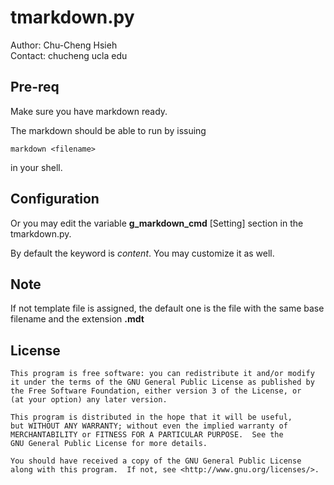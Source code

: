 # tmarkdown.py

Author: Chu-Cheng Hsieh  
Contact: chucheng <at> ucla <dot> edu

## Pre-req
Make sure you have markdown ready.

The markdown should be able to run by issuing

	markdown <filename>
	
in your shell.


## Configuration
Or you may edit the variable **g_markdown_cmd** [Setting] section in the tmarkdown.py.

By default the keyword is $content$. You may customize it as well.


## Note

If not template file is assigned, the default one is the file with the same base filename and
the extension **.mdt**



## License

    This program is free software: you can redistribute it and/or modify
    it under the terms of the GNU General Public License as published by
    the Free Software Foundation, either version 3 of the License, or
    (at your option) any later version.

    This program is distributed in the hope that it will be useful,
    but WITHOUT ANY WARRANTY; without even the implied warranty of
    MERCHANTABILITY or FITNESS FOR A PARTICULAR PURPOSE.  See the
    GNU General Public License for more details.

    You should have received a copy of the GNU General Public License
    along with this program.  If not, see <http://www.gnu.org/licenses/>.